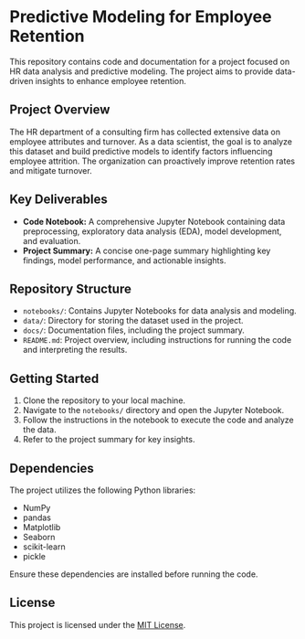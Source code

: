# Predictive Modeling for Employee Retention

This repository contains code and documentation for a project focused on HR data analysis and predictive modeling. The project aims to provide data-driven insights to enhance employee retention.

## Project Overview

The HR department of a consulting firm has collected extensive data on employee attributes and turnover. As a data scientist, the goal is to analyze this dataset and build predictive models to identify factors influencing employee attrition. The organization can proactively improve retention rates and mitigate turnover.

## Key Deliverables

- **Code Notebook:** A comprehensive Jupyter Notebook containing data preprocessing, exploratory data analysis (EDA), model development, and evaluation.
- **Project Summary:** A concise one-page summary highlighting key findings, model performance, and actionable insights.

## Repository Structure

- `notebooks/`: Contains Jupyter Notebooks for data analysis and modeling.
- `data/`: Directory for storing the dataset used in the project.
- `docs/`: Documentation files, including the project summary.
- `README.md`: Project overview, including instructions for running the code and interpreting the results.

## Getting Started

1. Clone the repository to your local machine.
2. Navigate to the `notebooks/` directory and open the Jupyter Notebook.
3. Follow the instructions in the notebook to execute the code and analyze the data.
4. Refer to the project summary for key insights.

## Dependencies

The project utilizes the following Python libraries:

- NumPy
- pandas
- Matplotlib
- Seaborn
- scikit-learn
- pickle

Ensure these dependencies are installed before running the code.

## License

This project is licensed under the [MIT License](LICENSE).
